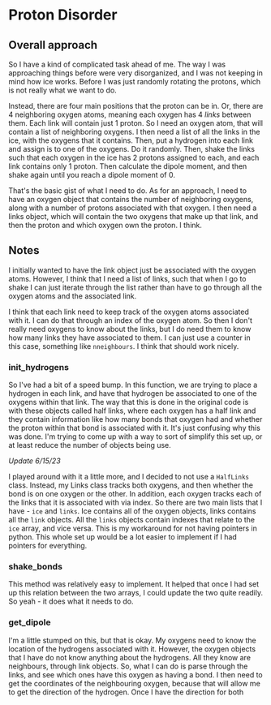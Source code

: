 # Proton Disorder
## Overall approach
So I have a kind of complicated task ahead of me. The way I was approaching things before were very disorganized, and I was not keeping in mind how ice works. Before I was just randomly rotating the protons, which is not really what we want to do.

Instead, there are four main positions that the proton can be in. Or, there are 4 neighboring oxygen atoms, meaning each oxygen has 4 _links_ between them. Each link will contain just 1 proton. So I need an oxygen atom, that will contain a list of neighboring oxygens. I then need a list of all the links in the ice, with the oxygens that it contains. Then, put a hydrogen into each link and assign is to one of the oxygens. Do it randomly. Then, shake the links such that each oxygen in the ice has 2 protons assigned to each, and each link contains only 1 proton. Then calculate the dipole moment, and then shake again until you reach a dipole moment of 0.

That's the basic gist of what I need to do. As for an approach, I need to have an oxygen object that contains the number of neighboring oxygens, along with a number of protons associated with that oxygen. I then need a links object, which will contain the two oxygens that make up that link, and then the proton and which oxygen own the proton. I think. 

## Notes
I initially wanted to have the link object just be associated with the oxygen atoms. However, I think that I need a list of links, such that when I go to shake I can just iterate through the list rather than have to go through all the oxygen atoms and the associated link. 

I think that each link need to keep track of the oxygen atoms associated with it. I can do that through an index of the oxygen atom. So then I don't really need oxygens to know about the links, but I do need them to know how many links they have associated to them. I can just use a counter in this case, something like `nneighbours`. I think that should work nicely.

### init_hydrogens
So I've had a bit of a speed bump. In this function, we are trying to place a hydrogen in each link, and have that hydrogen be associated to one of the oxygens within that link. The way that this is done in the original code is with these objects called half links, where each oxygen has a half link and they contain information like how many bonds that oxygen had and whether the proton within that bond is associated with it. It's just confusing why this was done. I'm trying to come up with a way to sort of simplify this set up, or at least reduce the number of objects being use.

_Update 6/15/23_

I played around with it a little more, and I decided to not use a `HalfLinks` class. Instead, my Links class tracks both oxygens, and then whether the bond is on one oxygen or the other. In addition, each oxygen tracks each of the links that it is associated with via index. So there are two main lists that I have - `ice` and `links`. Ice contains all of the oxygen objects, links contains all the `link` objects. All the `links` objects contain indexes that relate to the `ice` array, and vice versa. This is my workaround for not having pointers in python. This whole set up would be a lot easier to implement if I had pointers for everything.

### shake_bonds
This method was relatively easy to implement. It helped that once I had set up this relation between the two arrays, I could update the two quite readily. So yeah - it does what it needs to do. 

### get_dipole
I'm a little stumped on this, but that is okay. My oxygens need to know the location of the hydrogens associated with it. However, the oxygen objects that I have do not know anything about the hydrogens. All they know are neighbours, through link objects. So, what I can do is parse through the links, and see which ones have this oxygen as having a bond. I then need to get the coordinates of the neighbouring oxygen, because that will allow me to get the direction of the hydrogen. Once I have the direction for both 